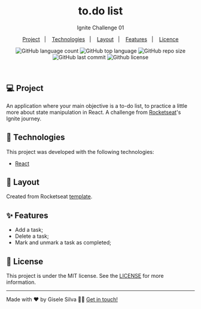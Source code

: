 <h1 align="center">
  to.do list
</h1>

<p align="center">Ignite Challenge 01</p>

<p align="center">
  <a href="#-project">Project</a>&nbsp;&nbsp;&nbsp;|&nbsp;&nbsp;&nbsp;
  <a href="#-technologies">Technologies</a>&nbsp;&nbsp;&nbsp;|&nbsp;&nbsp;&nbsp;
  <a href="#-layout">Layout</a>&nbsp;&nbsp;&nbsp;|&nbsp;&nbsp;&nbsp;
  <a href="#-features">Features</a>&nbsp;&nbsp;&nbsp;|&nbsp;&nbsp;&nbsp;
  <a href="#-licence">Licence</a>
</p>

<p align="center">
  <img alt="GitHub language count" src="https://img.shields.io/github/languages/count/gisabernardess/todo-list">
  
  <img alt="GitHub top language" src="https://img.shields.io/github/languages/top/gisabernardess/todo-list">
  
  <img alt="GitHub repo size" src="https://img.shields.io/github/repo-size/gisabernardess/todo-list">
  
  <img alt="GitHub last commit" src="https://img.shields.io/github/last-commit/gisabernardess/todo-list">
  
  <img alt="Github license" src="https://img.shields.io/github/license/gisabernardess/todo-list">
</p>

<br>

## 💻 Project

An application where your main objective is a to-do list, to practice a little more about state manipulation in React. A challenge from [Rocketseat](https://rocketseat.com.br/)'s Ignite journey. 

## 🚀 Technologies

This project was developed with the following technologies:

- [React](https://reactjs.org)

## 🔖 Layout

Created from Rocketseat [template](https://github.com/rocketseat-education/ignite-template-reactjs-conceitos-do-react).

## ✨ Features

- Add a task;
- Delete a task;
- Mark and unmark a task as completed;

## 📄 License

This project is under the MIT license. See the [LICENSE](LICENSE.md) for more information.

---

Made with ♥ by Gisele Silva 👋🏻 [Get in touch!](https://www.linkedin.com/in/gisabernardess/)
